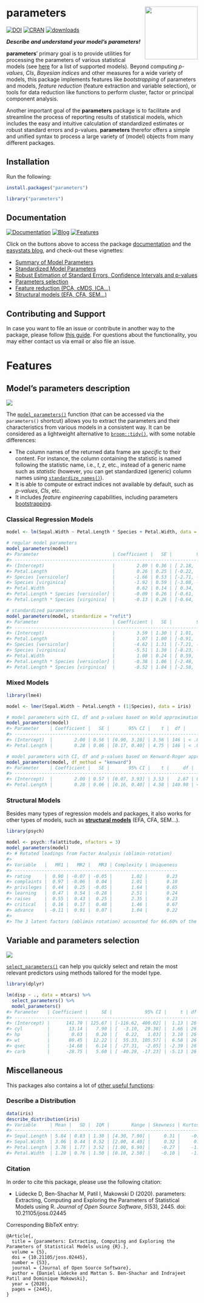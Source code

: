 
# parameters <img src='man/figures/logo.png' align="right" height="139" />

[![DOI](https://joss.theoj.org/papers/10.21105/joss.02445/status.svg)](https://doi.org/10.21105/joss.02445)
[![CRAN](http://www.r-pkg.org/badges/version/parameters)](https://cran.r-project.org/package=parameters)
[![downloads](http://cranlogs.r-pkg.org/badges/parameters)](https://cran.r-project.org/package=parameters)

***Describe and understand your model’s parameters\!***

**parameters**’ primary goal is to provide utilities for processing the
parameters of various statistical models (see
[here](https://easystats.github.io/insight/) for a list of supported
models). Beyond computing *p-values*, *CIs*, *Bayesian indices* and
other measures for a wide variety of models, this package implements
features like *bootstrapping* of parameters and models, *feature
reduction* (feature extraction and variable selection), or tools for
data reduction like functions to perform cluster, factor or principal
component analysis.

Another important goal of the **parameters** package is to facilitate
and streamline the process of reporting results of statistical models,
which includes the easy and intuitive calculation of standardized
estimates or robust standard errors and p-values. **parameters**
therefor offers a simple and unified syntax to process a large variety
of (model) objects from many different packages.

## Installation

Run the following:

``` r
install.packages("parameters")
```

``` r
library("parameters")
```

## Documentation

[![Documentation](https://img.shields.io/badge/documentation-parameters-orange.svg?colorB=E91E63)](https://easystats.github.io/parameters/)
[![Blog](https://img.shields.io/badge/blog-easystats-orange.svg?colorB=FF9800)](https://easystats.github.io/blog/posts/)
[![Features](https://img.shields.io/badge/features-parameters-orange.svg?colorB=2196F3)](https://easystats.github.io/parameters/reference/index.html)

Click on the buttons above to access the package
[documentation](https://easystats.github.io/parameters/) and the
[easystats blog](https://easystats.github.io/blog/posts/), and check-out
these vignettes:

  - [Summary of Model
    Parameters](https://easystats.github.io/parameters/articles/model_parameters.html)
  - [Standardized Model
    Parameters](https://easystats.github.io/parameters/articles/model_parameters_standardized.html)
  - [Robust Estimation of Standard Errors, Confidence Intervals and
    p-values](https://easystats.github.io/parameters/articles/model_parameters_robust.html)
  - [Parameters
    selection](https://easystats.github.io/parameters/articles/parameters_selection.html)
  - [Feature reduction (PCA, cMDS,
    ICA…)](https://easystats.github.io/parameters/articles/parameters_reduction.html)
  - [Structural models (EFA, CFA,
    SEM…)](https://easystats.github.io/parameters/articles/efa_cfa.html)

## Contributing and Support

In case you want to file an issue or contribute in another way to the
package, please follow [this
guide](https://github.com/easystats/parameters/blob/master/.github/CONTRIBUTING.md).
For questions about the functionality, you may either contact us via
email or also file an issue.

# Features

## Model’s parameters description

<p>

<img src='man/figures/figure1.png' align="center" />

</p>

The
[`model_parameters()`](https://easystats.github.io/parameters/articles/model_parameters.html)
function (that can be accessed via the `parameters()` shortcut) allows
you to extract the parameters and their characteristics from various
models in a consistent way. It can be considered as a lightweight
alternative to [`broom::tidy()`](https://github.com/tidymodels/broom),
with some notable differences:

  - The column names of the returned data frame are *specific* to their
    content. For instance, the column containing the statistic is named
    following the statistic name, i.e., *t*, *z*, etc., instead of a
    generic name such as *statistic* (however, you can get standardized
    (generic) column names using
    [`standardize_names()`](https://easystats.github.io/parameters/reference/standardize_names.html)).
  - It is able to compute or extract indices not available by default,
    such as *p-values*, *CIs*, etc.
  - It includes *feature engineering* capabilities, including parameters
    [bootstrapping](https://easystats.github.io/parameters/reference/bootstrap_parameters.html).

### Classical Regression Models

``` r
model <- lm(Sepal.Width ~ Petal.Length * Species + Petal.Width, data = iris)

# regular model parameters
model_parameters(model)
#> Parameter                           | Coefficient |   SE |         95% CI |     t |  df |      p
#> ------------------------------------------------------------------------------------------------
#> (Intercept)                         |        2.89 | 0.36 | [ 2.18,  3.60] |  8.01 | 143 | < .001
#> Petal.Length                        |        0.26 | 0.25 | [-0.22,  0.75] |  1.07 | 143 | 0.287 
#> Species [versicolor]                |       -1.66 | 0.53 | [-2.71, -0.62] | -3.14 | 143 | 0.002 
#> Species [virginica]                 |       -1.92 | 0.59 | [-3.08, -0.76] | -3.28 | 143 | 0.001 
#> Petal.Width                         |        0.62 | 0.14 | [ 0.34,  0.89] |  4.41 | 143 | < .001
#> Petal.Length * Species [versicolor] |       -0.09 | 0.26 | [-0.61,  0.42] | -0.36 | 143 | 0.721 
#> Petal.Length * Species [virginica]  |       -0.13 | 0.26 | [-0.64,  0.38] | -0.50 | 143 | 0.618

# standardized parameters
model_parameters(model, standardize = "refit")
#> Parameter                           | Coefficient |   SE |         95% CI |     t |  df |      p
#> ------------------------------------------------------------------------------------------------
#> (Intercept)                         |        3.59 | 1.30 | [ 1.01,  6.17] |  2.75 | 143 | 0.007 
#> Petal.Length                        |        1.07 | 1.00 | [-0.91,  3.04] |  1.07 | 143 | 0.287 
#> Species [versicolor]                |       -4.62 | 1.31 | [-7.21, -2.03] | -3.53 | 143 | < .001
#> Species [virginica]                 |       -5.51 | 1.38 | [-8.23, -2.79] | -4.00 | 143 | < .001
#> Petal.Width                         |        1.08 | 0.24 | [ 0.59,  1.56] |  4.41 | 143 | < .001
#> Petal.Length * Species [versicolor] |       -0.38 | 1.06 | [-2.48,  1.72] | -0.36 | 143 | 0.721 
#> Petal.Length * Species [virginica]  |       -0.52 | 1.04 | [-2.58,  1.54] | -0.50 | 143 | 0.618
```

### Mixed Models

``` r
library(lme4)

model <- lmer(Sepal.Width ~ Petal.Length + (1|Species), data = iris)

# model parameters with CI, df and p-values based on Wald approximation
model_parameters(model)
#> Parameter    | Coefficient |   SE |       95% CI |    t |  df |      p
#> ----------------------------------------------------------------------
#> (Intercept)  |        2.00 | 0.56 | [0.90, 3.10] | 3.56 | 146 | < .001
#> Petal.Length |        0.28 | 0.06 | [0.17, 0.40] | 4.75 | 146 | < .001

# model parameters with CI, df and p-values based on Kenward-Roger approximation
model_parameters(model, df_method = "kenward")
#> Parameter    | Coefficient |   SE |       95% CI |    t |     df |      p
#> -------------------------------------------------------------------------
#> (Intercept)  |        2.00 | 0.57 | [0.07, 3.93] | 3.53 |   2.67 | 0.046 
#> Petal.Length |        0.28 | 0.06 | [0.16, 0.40] | 4.58 | 140.98 | < .001
```

### Structural Models

Besides many types of regression models and packages, it also works for
other types of models, such as [**structural
models**](https://easystats.github.io/parameters/articles/efa_cfa.html)
(EFA, CFA, SEM…).

``` r
library(psych)

model <- psych::fa(attitude, nfactors = 3)
model_parameters(model)
#> # Rotated loadings from Factor Analysis (oblimin-rotation)
#> 
#> Variable   |   MR1 |   MR2 |   MR3 | Complexity | Uniqueness
#> ------------------------------------------------------------
#> rating     |  0.90 | -0.07 | -0.05 |       1.02 |       0.23
#> complaints |  0.97 | -0.06 |  0.04 |       1.01 |       0.10
#> privileges |  0.44 |  0.25 | -0.05 |       1.64 |       0.65
#> learning   |  0.47 |  0.54 | -0.28 |       2.51 |       0.24
#> raises     |  0.55 |  0.43 |  0.25 |       2.35 |       0.23
#> critical   |  0.16 |  0.17 |  0.48 |       1.46 |       0.67
#> advance    | -0.11 |  0.91 |  0.07 |       1.04 |       0.22
#> 
#> The 3 latent factors (oblimin rotation) accounted for 66.60% of the total variance of the original data (MR1 = 38.19%, MR2 = 22.69%, MR3 = 5.72%).
```

## Variable and parameters selection

<p>

<img src='man/figures/figure2.png' align="center" />

</p>

[`select_parameters()`](https://easystats.github.io/parameters/articles/parameters_selection.html)
can help you quickly select and retain the most relevant predictors
using methods tailored for the model type.

``` r
library(dplyr)

lm(disp ~ ., data = mtcars) %>% 
  select_parameters() %>% 
  model_parameters()
#> Parameter   | Coefficient |     SE |            95% CI |     t | df |      p
#> ----------------------------------------------------------------------------
#> (Intercept) |      141.70 | 125.67 | [-116.62, 400.02] |  1.13 | 26 | 0.270 
#> cyl         |       13.14 |   7.90 | [  -3.10,  29.38] |  1.66 | 26 | 0.108 
#> hp          |        0.63 |   0.20 | [   0.22,   1.03] |  3.18 | 26 | 0.004 
#> wt          |       80.45 |  12.22 | [  55.33, 105.57] |  6.58 | 26 | < .001
#> qsec        |      -14.68 |   6.14 | [ -27.31,  -2.05] | -2.39 | 26 | 0.024 
#> carb        |      -28.75 |   5.60 | [ -40.28, -17.23] | -5.13 | 26 | < .001
```

## Miscellaneous

This packages also contains a lot of [other useful
functions](https://easystats.github.io/parameters/reference/index.html):

### Describe a Distribution

``` r
data(iris)
describe_distribution(iris)
#> Variable     | Mean |   SD |  IQR |        Range | Skewness | Kurtosis |   n | n_Missing
#> ----------------------------------------------------------------------------------------
#> Sepal.Length | 5.84 | 0.83 | 1.30 | [4.30, 7.90] |     0.31 |    -0.55 | 150 |         0
#> Sepal.Width  | 3.06 | 0.44 | 0.52 | [2.00, 4.40] |     0.32 |     0.23 | 150 |         0
#> Petal.Length | 3.76 | 1.77 | 3.52 | [1.00, 6.90] |    -0.27 |    -1.40 | 150 |         0
#> Petal.Width  | 1.20 | 0.76 | 1.50 | [0.10, 2.50] |    -0.10 |    -1.34 | 150 |         0
```

### Citation

In order to cite this package, please use the following citation:

  - Lüdecke D, Ben-Shachar M, Patil I, Makowski D (2020). parameters:
    Extracting, Computing and Exploring the Parameters of Statistical
    Models using R. *Journal of Open Source Software*, *5*(53), 2445.
    doi: 10.21105/joss.02445

Corresponding BibTeX entry:

    @Article{,
      title = {parameters: Extracting, Computing and Exploring the Parameters of Statistical Models using {R}.},
      volume = {5},
      doi = {10.21105/joss.02445},
      number = {53},
      journal = {Journal of Open Source Software},
      author = {Daniel Lüdecke and Mattan S. Ben-Shachar and Indrajeet Patil and Dominique Makowski},
      year = {2020},
      pages = {2445},
    }
